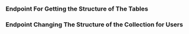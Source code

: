 ### Endpoint For Getting the Structure of The Tables
### Endpoint Changing The Structure of the Collection for Users
